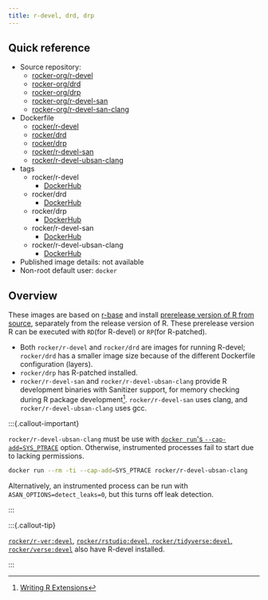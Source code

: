```yaml
---
title: r-devel, drd, drp
---
```


## Quick reference

- Source repository:
  - [rocker-org/r-devel](https://github.com/rocker-org/r-devel)
  - [rocker-org/drd](https://github.com/rocker-org/drd)
  - [rocker-org/drp](https://github.com/rocker-org/drp)
  - [rocker-org/r-devel-san](https://github.com/rocker-org/r-devel-san)
  - [rocker-org/r-devel-san-clang](https://github.com/rocker-org/r-devel-san-clang)
- Dockerfile
  - [rocker/r-devel](https://github.com/rocker-org/r-devel/blob/master/Dockerfile)
  - [rocker/drd](https://github.com/rocker-org/drd/blob/master/Dockerfile)
  - [rocker/drp](https://github.com/rocker-org/drp/blob/master/Dockerfile)
  - [rocker/r-devel-san](https://github.com/rocker-org/r-devel-san/blob/master/Dockerfile)
  - [rocker/r-devel-ubsan-clang](https://github.com/rocker-org/r-devel-san-clang/blob/master/Dockerfile)
- tags
  - rocker/r-devel
    - [DockerHub](https://hub.docker.com/r/rocker/r-devel/tags)
  - rocker/drd
    - [DockerHub](https://hub.docker.com/r/rocker/drd/tags)
  - rocker/drp
    - [DockerHub](https://hub.docker.com/r/rocker/drp/tags)
  - rocker/r-devel-san
    - [DockerHub](https://hub.docker.com/r/rocker/r-devel-san/tags)
  - rocker/r-devel-ubsan-clang
    - [DockerHub](https://hub.docker.com/r/rocker/r-devel-ubsan-clang)
- Published image details: not available
- Non-root default user: `docker`

## Overview

These images are based on [r-base](https://hub.docker.com/_/r-base) and
install [prerelease version of R from source](https://cloud.r-project.org/src/base-prerelease/),
separately from the release version of R.
These prerelease version R can be executed with `RD`(for R-devel) or `RP`(for R-patched).

- Both `rocker/r-devel` and `rocker/drd` are images for running R-devel;
  `rocker/drd` has a smaller image size because of the different Dockerfile configuration (layers).
- `rocker/drp` has R-patched installed.
- `rocker/r-devel-san` and `rocker/r-devel-ubsan-clang` provide R development binaries with Sanitizer support,
  for memory checking during R package development[^r-exts].
  `rocker/r-devel-san` uses clang, and `rocker/r-devel-ubsan-clang` uses gcc.

[^r-exts]: [Writing R Extensions](https://cran.r-project.org/doc/manuals/r-devel/R-exts.html#Checking-memory-access)

:::{.callout-important}

`rocker/r-devel-ubsan-clang` must be use with
[`docker run`'s `--cap-add=SYS_PTRACE`](https://docs.docker.com/engine/reference/commandline/run/#options) option.
Otherwise, instrumented processes fail to start due to lacking permissions.

```sh
docker run --rm -ti --cap-add=SYS_PTRACE rocker/r-devel-ubsan-clang
```

Alternatively, an instrumented process can be run with `ASAN_OPTIONS=detect_leaks=0`,
but this turns off leak detection.

:::

:::{.callout-tip}

[`rocker/r-ver:devel`](../versioned/r-ver.md#devel),
[`rocker/rstudio:devel`, `rocker/tidyverse:devel`, `rocker/verse:devel`](../versioned/rstudio.md#devel)
also have R-devel installed.

:::
